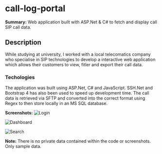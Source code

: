 # call-log-portal
**Summary:**
Web application built with ASP.Net &amp; C# to fetch and display call SIP call data.

## Description
While studying at university, I worked with a local telecomatics company who specialise in SIP technologies to develop a interactive web application which allows their customers to view, fitler and export their call data.

### Techologies
The application was built using ASP.Net, C# and JavaScript. SSH.Net and Bootstrap 4 has also been used to speed up development time. The call data is retrieved via SFTP and converted into the correct format using Regex to then store locally in an MS SQL database.

**Screenshots:**
![Login](http://c7-dev.co.uk/img/advertel-screenshots/login-page.PNG "Login")

![Dashboard](http://c7-dev.co.uk/img/advertel-screenshots/advertel%20screenshots.PNG "Dashboard")

![Search](http://c7-dev.co.uk/img/advertel-screenshots/search-form.PNG "Search")

**Note:** There is no private data contained within the code or screenshots. Only sample data.
